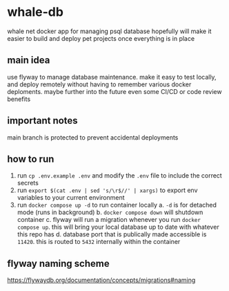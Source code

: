 # whale-db

whale net docker app for managing psql database
hopefully will make it easier to build and deploy pet projects once everything is in place

## main idea
use flyway to manage database maintenance. make it easy to test locally, and deploy remotely without having to remember various docker deploments.
maybe further into the future even some CI/CD or code review benefits

## important notes
main branch is protected to prevent accidental deployments

## how to run
1. run `cp .env.example .env` and modify the `.env` file to include the correct secrets
2. run `export $(cat .env | sed 's/\r$//' | xargs)` to export env variables to your current environment
3. run `docker compose up -d` to run container locally
  a. `-d` is for detached mode (runs in background)
  b. `docker compose down` will shutdown container
  c. flyway will run a migration whenever you run `docker compose up`. this will bring your local database up to date with whatever this repo has
  d. database port that is publically made accessible is `11420`. this is routed to `5432` internally within the container

## flyway naming scheme
https://flywaydb.org/documentation/concepts/migrations#naming

